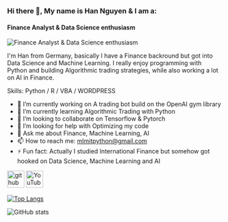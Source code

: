 ### Hi there 👋, My name is Han Nguyen & I am a: 
#### Finance Analyst & Data Science enthusiasm
![Finance Analyst & Data Science enthusiasm](https://dochub.com/mlmitpython/ALzmZB7wM0ae0PNVX8J560/laptop-1209008-1280-jpg)

I'm Han from Germany, basically I have a Finance backround but got into Data Science and Machine Learning. I really enjoy programming with Python and building Algorithmic trading strategies, while also working a lot on AI in Finance.

Skills: Python / R / VBA / WORDPRESS

- 🔭 I’m currently working on A trading bot build on the OpenAI gym library 
- 🌱 I’m currently learning Algorithmic Trading with Python 
- 👯 I’m looking to collaborate on Tensorflow & Pytorch 
- 🤔 I’m looking for help with Optimizing my code 
- 💬 Ask me about Finance, Machine Learning, AI 
- 📫 How to reach me: mlmitpython@gmail.com 
- ⚡ Fun fact: Actually I studied International Finance but somehow got hooked on Data Science, Machine Learning and AI  


[<img src='https://cdn.jsdelivr.net/npm/simple-icons@3.0.1/icons/github.svg' alt='github' height='40'>](https://github.com/FinanceMitPython)  [<img src='https://cdn.jsdelivr.net/npm/simple-icons@3.0.1/icons/youtube.svg' alt='YouTube' height='40'>](https://www.youtube.com/channel/https://www.youtube.com/channel/UCOQ1e7sZp0mTKrW6xCEP54g)  

[![Top Langs](https://github-readme-stats.vercel.app/api/top-langs/?username=FinanceMitPython)](https://github.com/anuraghazra/github-readme-stats)

![GitHub stats](https://github-readme-stats.vercel.app/api?username=FinanceMitPython&show_icons=true)  

